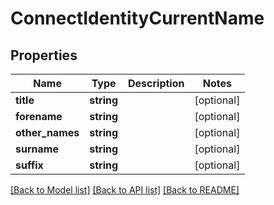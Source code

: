 # ConnectIdentityCurrentName

## Properties
Name | Type | Description | Notes
------------ | ------------- | ------------- | -------------
**title** | **string** |  | [optional] 
**forename** | **string** |  | [optional] 
**other_names** | **string** |  | [optional] 
**surname** | **string** |  | [optional] 
**suffix** | **string** |  | [optional] 

[[Back to Model list]](../../README.md#documentation-for-models) [[Back to API list]](../../README.md#documentation-for-api-endpoints) [[Back to README]](../../README.md)


